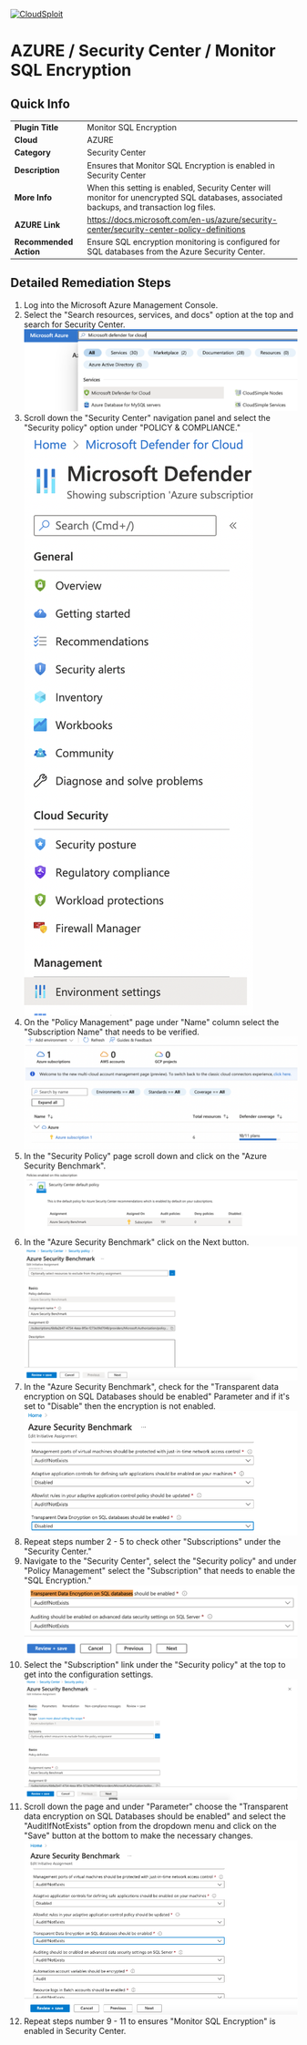 [![CloudSploit](https://cloudsploit.com/img/logo-new-big-text-100.png "CloudSploit")](https://cloudsploit.com)

# AZURE / Security Center / Monitor SQL Encryption

## Quick Info

| | |
|-|-|
| **Plugin Title** | Monitor SQL Encryption |
| **Cloud** | AZURE |
| **Category** | Security Center |
| **Description** | Ensures that Monitor SQL Encryption is enabled in Security Center |
| **More Info** | When this setting is enabled, Security Center will monitor for unencrypted SQL databases, associated backups, and transaction log files. |
| **AZURE Link** | https://docs.microsoft.com/en-us/azure/security-center/security-center-policy-definitions |
| **Recommended Action** | Ensure SQL encryption monitoring is configured for SQL databases from the Azure Security Center. |

## Detailed Remediation Steps


1. Log into the Microsoft Azure Management Console.
2. Select the "Search resources, services, and docs" option at the top and search for Security Center. </br> <img src="/resources/azure/securitycenter/monitor-sql-encryption/step2.png"/>
3. Scroll down the "Security Center" navigation panel and select the "Security policy" option under "POLICY & COMPLIANCE."</br> <img src="/resources/azure/securitycenter/monitor-sql-encryption/step3.png"/>
4. On the "Policy Management" page under "Name" column select the "Subscription Name" that needs to be verified.</br> <img src="/resources/azure/securitycenter/monitor-sql-encryption/step4.png"/>
5. In the "Security Policy" page scroll down and click on the "Azure Security Benchmark".</br> <img src="/resources/azure/securitycenter/monitor-sql-encryption/step5.png"/>
6. In the "Azure Security Benchmark" click on the Next button.</br> <img src="/resources/azure/securitycenter/monitor-sql-encryption/step6.png"/>
7. In the "Azure Security Benchmark", check for the "Transparent data encryption on SQL Databases should be enabled" Parameter and if it's set to "Disable" then the encryption is not enabled.</br> <img src="/resources/azure/securitycenter/monitor-sql-encryption/step7.png"/>
8. Repeat steps number 2 - 5 to check other "Subscriptions" under the "Security Center."</br>
9. Navigate to the "Security Center", select the "Security policy" and under "Policy Management" select the "Subscription" that needs to enable the "SQL Encryption."</br> <img src="/resources/azure/securitycenter/monitor-sql-encryption/step9.png"/>
10. Select the "Subscription" link under the "Security policy" at the top to get into the configuration settings. </br> <img src="/resources/azure/securitycenter/monitor-sql-encryption/step10.png"/>
11. Scroll down the page and under "Parameter" choose the "Transparent data encryption on SQL Databases should be enabled" and select the "AuditIfNotExists" option from the dropdown menu and click on the "Save" button at the bottom to make the necessary changes.</br> <img src="/resources/azure/securitycenter/monitor-sql-encryption/step11.png"/>
12. Repeat steps number 9 - 11 to ensures "Monitor SQL Encryption" is enabled in Security Center.</br>
